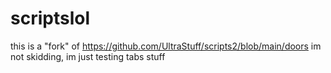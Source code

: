 # scriptslol

this is a "fork" of https://github.com/UltraStuff/scripts2/blob/main/doors im not skidding, im just testing tabs stuff
